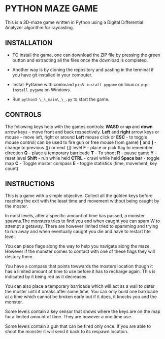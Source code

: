 # PYTHON MAZE GAME

This is a 3D-maze game written in Python using a Digital Differential Analyzer algorithm for raycasting.

## INSTALLATION

- TO install the game, one can download the ZIP file by pressing the green button and extracting all the files once the download is completed.

- Another way is by cloning the repository and pasting in the terminal if you have git installed in your computer.
- Install PyGame with command `pip3 install pygame` on linux or `pip install pygame` on Windows.
- Run `python3 \_\_main\_\_.py` to start the game.

## CONTROLS

The following keys help with the games controls:
**WASD** or **up** and **down** arrow keys - move front and back respectively.
**Left** and **right** arrow keys or mouse - move left, right or around
**Left** mouse click or **ESC** - to toggle mouse control( can be used to fire gun or free mouse from game)
**[** and **]** - change to previous ([) or next (]) level
**F** - place or pick flag to remember direction
**Q** - place a temporary barricade
**T** - To shoot
**R** - pause game
**Y** - reset level
**Shift** - run while held
**CTRL** - crawl while held
**Space bar** - toggle map
**C** - Toggle moster compass
**E** - toggle statistics (time, movement, key count)

## INSTRUCTIONS

This is a game with a simple objective. Collect all the golden keys before reaching the exit with the least time and movement without being caught by the moster.

In most levels, after a specific amount of time has passed, a monster spawns.The monsters tries to find you and when caught you can spam W to attempt a getaway. There are however limited tried to spamming and trying to run away and when eventually caught you die and have to restart hte level.

You can place flags along the way to help you navigate along the maze. However if the monster comes to contact with one of these flags they will destory them.

You have a compass that points towwards the mosters location though it has a limited amount of time to use before it has to recharge again. This is indicated by it being red as it decreases.

You can also place a temporary barricade which will act as a wall to deter the moster until it breaks after some time. You can only build one barricade at a time which cannot be broken early but if it does, it knocks you and the monster.

Some levels contain a key sensor that shows where the keys are on the map for a limited amount of time. They are however a one time use.

Some levels contain a gun that can be fired only once. If you are able to shoot the monster it wiil send it back to its respawn location.
